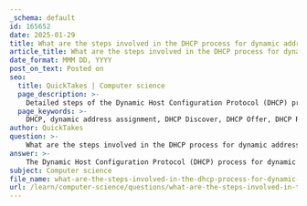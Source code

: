 ```yaml
---
_schema: default
id: 165652
date: 2025-01-29
title: What are the steps involved in the DHCP process for dynamic address assignment?
article_title: What are the steps involved in the DHCP process for dynamic address assignment?
date_format: MMM DD, YYYY
post_on_text: Posted on
seo:
  title: QuickTakes | Computer science
  page_description: >-
    Detailed steps of the Dynamic Host Configuration Protocol (DHCP) process for automatic IP address assignment in networks, including message exchanges between clients and servers.
  page_keywords: >-
    DHCP, dynamic address assignment, DHCP Discover, DHCP Offer, DHCP Request, DHCP Acknowledgment, IP address configuration, lease renewal, lease expiration, network configuration, automated IP address assignment, network administration
author: QuickTakes
question: >-
    What are the steps involved in the DHCP process for dynamic address assignment?
answer: >-
    The Dynamic Host Configuration Protocol (DHCP) process for dynamic address assignment involves several key steps that facilitate the automatic assignment of IP addresses and other network configuration parameters to devices on a network. Here are the detailed steps involved in the DHCP process:\n\n1. **DHCP Discover**: When a DHCP-configured device (client) boots up or connects to the network, it broadcasts a DHCPDISCOVER message to identify any available DHCP servers on the network. This message is sent to the broadcast address so that all DHCP servers within the local network can receive it.\n\n2. **DHCP Offer**: Upon receiving the DHCPDISCOVER message, one or more DHCP servers respond with a DHCPOFFER message. This message includes an available IP address from the server's pool, along with other configuration details such as the subnet mask, default gateway, and DNS server information.\n\n3. **DHCP Request**: The client receives one or more DHCPOFFER messages and selects one of the offers. It then sends a DHCPREQUEST message back to the chosen DHCP server, indicating its acceptance of the offered IP address and requesting the lease.\n\n4. **DHCP Acknowledgment**: The DHCP server receives the DHCPREQUEST message and responds with a DHCPACK message. This message confirms that the IP address has been assigned to the client for a specified lease duration. The DHCP server updates its records to reflect the new lease.\n\n5. **IP Address Configuration**: Upon receiving the DHCPACK, the client configures its network interface with the assigned IP address and other parameters provided by the DHCP server. The client can now communicate on the network using the assigned IP address.\n\n6. **Lease Renewal**: Before the lease expires, the client may attempt to renew its lease by sending a DHCPREQUEST message directly to the DHCP server that granted the lease. If the server approves the renewal, it sends back a DHCPACK, extending the lease duration.\n\n7. **Lease Expiration**: If the lease is not renewed before expiration, the client must stop using the assigned IP address and may initiate the DHCP process again to obtain a new address.\n\nThis process significantly reduces the administrative burden on network administrators by automating IP address assignment, minimizing errors, and ensuring efficient use of IP address space.
subject: Computer science
file_name: what-are-the-steps-involved-in-the-dhcp-process-for-dynamic-address-assignment.md
url: /learn/computer-science/questions/what-are-the-steps-involved-in-the-dhcp-process-for-dynamic-address-assignment
---
```


&nbsp;